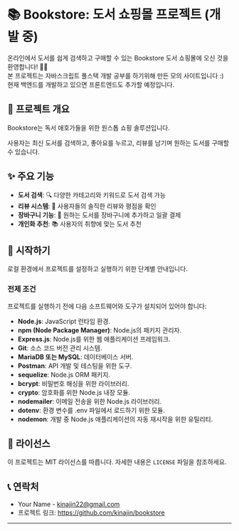# 📚 Bookstore: 도서 쇼핑몰 프로젝트 (개발 중)

온라인에서 도서를 쉽게 검색하고 구매할 수 있는 Bookstore 도서 쇼핑몰에 오신 것을 환영합니다! 🎉📖  
본 프로젝트는 자바스크립트 풀스택 개발 공부를 하기위해 만든 모의 사이트입니다 :)  
현재 백엔드를 개발하고 있으면 프론트엔드도 추가할 예정입니다.

## 🌟 프로젝트 개요
Bookstore는 독서 애호가들을 위한 원스톱 쇼핑 솔루션입니다. 

사용자는 최신 도서를 검색하고, 좋아요를 누르고, 리뷰를 남기며 원하는 도서를 구매할 수 있습니다. 

## ✨ 주요 기능

- **도서 검색**: 🔍 다양한 카테고리와 키워드로 도서 검색 가능
- **리뷰 시스템**: 🌟 사용자들의 솔직한 리뷰와 평점을 확인
- **장바구니 기능**: 🛒 원하는 도서를 장바구니에 추가하고 일괄 결제
- **개인화 추천**: 📚 사용자의 취향에 맞는 도서 추천

## 🚀 시작하기
로컬 환경에서 프로젝트를 설정하고 실행하기 위한 단계별 안내입니다.

### 전제 조건

프로젝트를 실행하기 전에 다음 소프트웨어와 도구가 설치되어 있어야 합니다:

- **Node.js**: JavaScript 런타임 환경.
- **npm (Node Package Manager)**: Node.js의 패키지 관리자.
- **Express.js**: Node.js를 위한 웹 애플리케이션 프레임워크.
- **Git**: 소스 코드 버전 관리 시스템.
- **MariaDB 또는 MySQL**: 데이터베이스 서버.
- **Postman**: API 개발 및 테스팅을 위한 도구.
- **sequelize**: Node.js ORM 패키지.
- **bcrypt**: 비밀번호 해싱을 위한 라이브러리.
- **crypto**: 암호화를 위한 Node.js 내장 모듈.
- **nodemailer**: 이메일 전송을 위한 Node.js 라이브러리.
- **dotenv**: 환경 변수를 .env 파일에서 로드하기 위한 모듈.
- **nodemon**: 개발 중 Node.js 애플리케이션의 자동 재시작을 위한 유틸리티.




## 📜 라이선스
이 프로젝트는 MIT 라이선스를 따릅니다. 자세한 내용은 `LICENSE` 파일을 참조하세요.

## 📞 연락처
- Your Name - kinajin22@gmail.com
- 프로젝트 링크: https://github.com/kinajin/bookstore

---




























